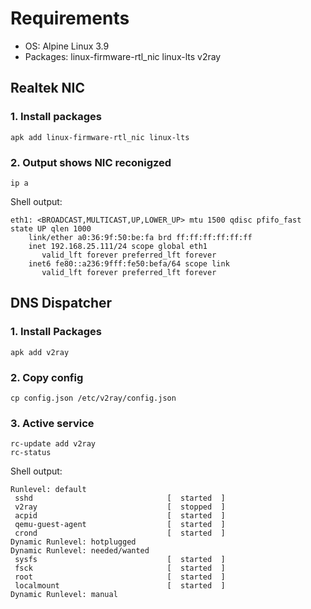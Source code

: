 # Requirements
- OS: Alpine Linux 3.9
- Packages: linux-firmware-rtl_nic linux-lts v2ray

## Realtek NIC
### 1. Install packages
```shell
apk add linux-firmware-rtl_nic linux-lts
```

### 2. Output shows NIC reconigzed
```shell
ip a
```
Shell output:
```
eth1: <BROADCAST,MULTICAST,UP,LOWER_UP> mtu 1500 qdisc pfifo_fast state UP qlen 1000
    link/ether a0:36:9f:50:be:fa brd ff:ff:ff:ff:ff:ff
    inet 192.168.25.111/24 scope global eth1
       valid_lft forever preferred_lft forever
    inet6 fe80::a236:9fff:fe50:befa/64 scope link 
       valid_lft forever preferred_lft forever
```

## DNS Dispatcher

### 1. Install Packages
```shell
apk add v2ray
```

### 2. Copy config
```shell
cp config.json /etc/v2ray/config.json
```

### 3. Active service
```shell
rc-update add v2ray
rc-status
```

Shell output:
```
Runlevel: default
 sshd                              [  started  ]
 v2ray                             [  stopped  ]
 acpid                             [  started  ]
 qemu-guest-agent                  [  started  ]
 crond                             [  started  ]
Dynamic Runlevel: hotplugged
Dynamic Runlevel: needed/wanted
 sysfs                             [  started  ]
 fsck                              [  started  ]
 root                              [  started  ]
 localmount                        [  started  ]
Dynamic Runlevel: manual
```

